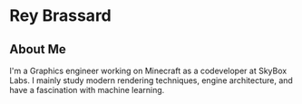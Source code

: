 # Rey Brassard

## About Me
I'm a Graphics engineer working on Minecraft as a codeveloper at SkyBox Labs. I mainly study modern rendering techniques, engine architecture, and have a fascination with machine learning.